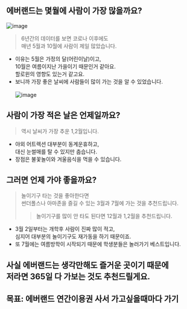 ## 에버랜드는 몇월에 사람이 가장 많을까요?
![image](https://github.com/minseok06/EV/assets/121544294/b5b165ff-7bd5-4a46-af95-6ec76ac90ea0)
> 6년간의 데이터를 보면 코로나 이후에도<br>매년 5월과 10월에 사람이 제일 많았습니다.
- 이유는 5월은 가정의 달(어린이날)이고, <br>10월은 여름이지난 가을이기 때문인거 같아요.<br>할로윈의 영향도 있는거 같고요.
- 보니까 가장 좋은 날씨에 사람들이 많이 가는 것을 알 수 있었습니다.<br><br>
![image](https://github.com/minseok06/EV/assets/121544294/716300cd-6332-499b-8052-19afd5208016)
## 사람이 가장 적은 날은 언제일까요?
> 역시 날씨가 가장 추운 1,2월입니다.
- 야외 어트렉션 대부분이 동계운휴하고,
<br>대신 눈썰매를 탈 수 있지만 춥습니다.<br>
- 장점은 불꽃놀이와 겨울음식을 먹을 수 있습니다.
## 그러면 언제 가야 좋을까요?
> 놀이기구 타는 것을 좋아한다면<br>썬더폴스나 아마존을 즐길 수 있는 3월과 7월에 가는 것을 추천드립니다.
> >놀이기구를 많이 안 타도 된다면 12월과 1,2월을 추천드립니다.
- 3월 2일부터는 개학후 사람이 진짜 많이 적고, <br>심지어 대부분의 놀이기구도 재가동을 하기 때문이죠.
- 또 7월에는 여름방학이 시작되기 때문에 학생분들은 놀러가기 베스트입니다.

## 사실 에버랜드는 생각만해도 즐거운 곳이기 때문에<br>저라면 365일 다 가보는 것도 추천드릴게요.
## 목표: 에버랜드 연간이용권 사서 가고싶을때마다 가기
